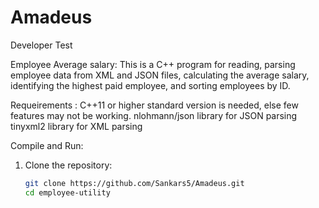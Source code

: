 # Amadeus
Developer Test

Employee Average salary:
This is a C++ program for reading, parsing employee data from XML and JSON files, calculating the average salary, identifying the highest paid employee, and sorting employees by ID.

Requeirements :
C++11 or higher standard version is needed, else few features may not be working.
nlohmann/json library for JSON parsing
tinyxml2 library for XML parsing


Compile and Run:
1. Clone the repository:
   ```bash
   git clone https://github.com/Sankars5/Amadeus.git
   cd employee-utility
